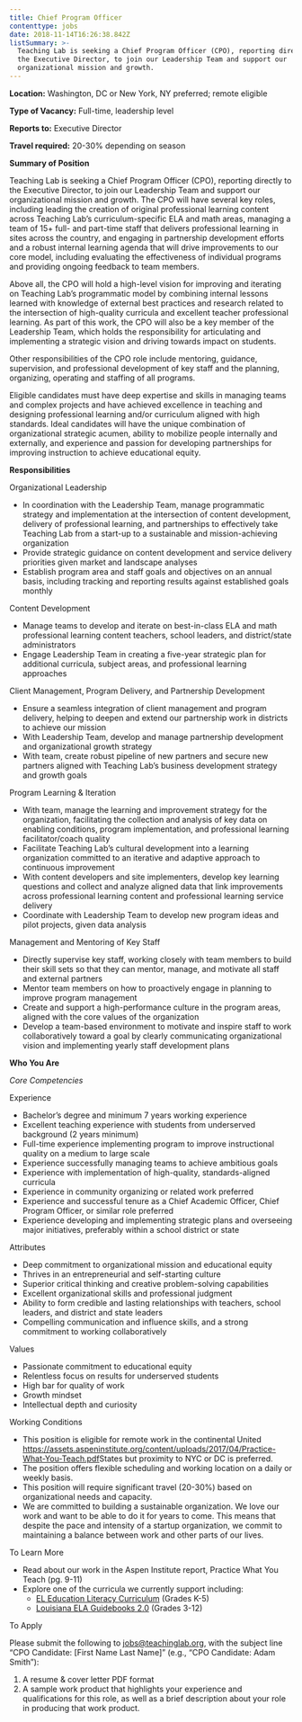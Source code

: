```yaml
---
title: Chief Program Officer
contenttype: jobs
date: 2018-11-14T16:26:38.842Z
listSummary: >-
  Teaching Lab is seeking a Chief Program Officer (CPO), reporting directly to
  the Executive Director, to join our Leadership Team and support our
  organizational mission and growth.
---
```



**Location:** Washington, DC or New York, NY preferred; remote eligible 

**Type of Vacancy:** Full-time, leadership level

**Reports to:** Executive Director

**Travel required:** 20-30% depending on season

**Summary of Position**

Teaching Lab is seeking a Chief Program Officer (CPO), reporting directly to the Executive Director, to join our Leadership Team and support our organizational mission and growth. The CPO will have several key roles, including leading the creation of original professional learning content across Teaching Lab’s curriculum-specific ELA and math areas, managing a team of 15+ full- and part-time staff that delivers professional learning in sites across the country, and engaging in partnership development efforts and a robust internal learning agenda that will drive improvements to our core model, including evaluating the effectiveness of individual programs and providing ongoing feedback to team members.  

Above all, the CPO will hold a high-level vision for improving and iterating on Teaching Lab’s programmatic model by combining internal lessons learned with knowledge of external best practices and research related to the intersection of high-quality curricula and excellent teacher professional learning. As part of this work, the CPO will also be a key member of the Leadership Team, which holds the responsibility for articulating and implementing a strategic vision and driving towards impact on students.   

Other responsibilities of the CPO role include mentoring, guidance, supervision, and professional development of key staff and the planning, organizing, operating and staffing of all programs.

Eligible candidates must have deep expertise and skills in managing teams and complex projects and have achieved excellence in teaching and designing professional learning and/or curriculum aligned with high standards. Ideal candidates will have the unique combination of organizational strategic acumen, ability to mobilize people internally and externally, and experience and passion for developing partnerships for improving instruction to achieve educational equity. 

**Responsibilities**

Organizational Leadership

* In coordination with the Leadership Team, manage programmatic strategy and implementation at the intersection of content development, delivery of professional learning, and partnerships to effectively take Teaching Lab from a start-up to a sustainable and mission-achieving organization
* Provide strategic guidance on content development and service delivery priorities given market and landscape analyses 
* Establish program area and staff goals and objectives on an annual basis, including tracking and reporting results against established goals monthly     

Content Development

* Manage teams to develop and iterate on best-in-class ELA and math professional learning      content teachers, school leaders, and district/state administrators  
* Engage Leadership Team in creating a five-year strategic plan for additional curricula, subject areas, and professional learning approaches

Client Management, Program Delivery, and Partnership Development

* Ensure a seamless integration of client management and program delivery, helping to deepen and extend our partnership work in districts to achieve our mission 
* With Leadership Team, develop and manage partnership development and organizational growth strategy
* With team, create robust pipeline of new partners and secure new partners aligned with Teaching Lab’s business development strategy and growth goals 

Program Learning & Iteration 

* With team, manage the learning and improvement strategy for the organization, facilitating the collection and analysis of key data on enabling conditions, program implementation, and professional learning facilitator/coach quality
* Facilitate Teaching Lab’s cultural development into a learning organization committed to an iterative and adaptive approach to continuous improvement
* With content developers and site implementers, develop key learning questions and collect and analyze aligned data that link improvements across professional learning content and professional learning service delivery
* Coordinate with Leadership Team to develop new program ideas and pilot projects, given data analysis 

Management and Mentoring of Key Staff

* Directly supervise key staff, working closely with team members to build their skill sets so that they can mentor, manage, and motivate all staff and external partners
* Mentor team members on how to proactively engage in planning to improve program management
* Create and support a high-performance culture in the program areas, aligned with the core values of the organization
* Develop a team-based environment to motivate and inspire staff to work collaboratively toward a goal by clearly communicating organizational vision and implementing yearly staff development plans

**Who You Are**

_Core Competencies_

Experience

* Bachelor’s degree and minimum 7 years working experience
* Excellent teaching experience with students from underserved background (2 years minimum)
* Full-time experience implementing program to improve instructional quality on a medium to large scale 
* Experience successfully managing teams to achieve ambitious goals
* Experience with implementation of high-quality, standards-aligned curricula
* Experience in community organizing or related work preferred 
* Experience and successful tenure as a Chief Academic Officer, Chief Program Officer, or similar role preferred 
* Experience developing and implementing strategic plans and overseeing major initiatives, preferably within a school district or state 

Attributes

* Deep commitment to organizational mission and educational equity
* Thrives in an entrepreneurial and self-starting culture
* Superior critical thinking and creative problem-solving capabilities
* Excellent organizational skills and professional judgment
* Ability to form credible and lasting relationships with teachers, school leaders, and district and state leaders 
* Compelling communication and influence skills, and a strong commitment to working collaboratively

Values

* Passionate commitment to educational equity
* Relentless focus on results for underserved students
* High bar for quality of work
* Growth mindset
* Intellectual depth and curiosity

Working Conditions

* This position is eligible for remote work in the continental United <https://assets.aspeninstitute.org/content/uploads/2017/04/Practice-What-You-Teach.pdf>States but proximity to NYC or DC is preferred. 
* The position offers flexible scheduling and working location on a daily or weekly basis. 
* This position will require significant travel (20-30%) based on organizational needs and capacity.
* We are committed to building a sustainable organization. We love our work and want to be able to do it for years to come. This means that despite the pace and intensity of a startup organization, we commit to maintaining a balance between work and other parts of our lives.

To Learn More

* Read about our work in the Aspen Institute report, Practice What You Teach (pg. 9-11)
* Explore one of the curricula we currently support including:
  * [EL Education Literacy Curriculum](https://curriculum.eleducation.org/curriculum) (Grades K-5)
  * [Louisiana ELA Guidebooks 2.0](https://learnzillion.com/resources/81666-english-language-arts-guidebook-units) (Grades 3-12)

To Apply

Please submit the following to jobs@teachinglab.org, with the subject line “CPO Candidate: \[First Name Last Name]” (e.g., “CPO Candidate: Adam Smith”):

1. A resume & cover letter PDF format
2. A sample work product that highlights your experience and qualifications for this role, as well as a brief description about your role in producing that work product.
